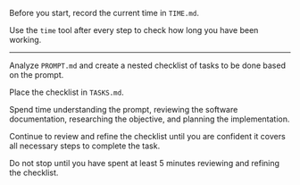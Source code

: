 Before you start, record the current time in `TIME.md`.

Use the `time` tool after every step to check how long you have been working.

---

Analyze `PROMPT.md` and create a nested checklist of tasks to be done based on the prompt.

Place the checklist in `TASKS.md`.

Spend time understanding the prompt, reviewing the software documentation, researching the objective, and planning the implementation.

Continue to review and refine the checklist until you are confident it covers all necessary steps to complete the task.

Do not stop until you have spent at least 5 minutes reviewing and refining the checklist.
